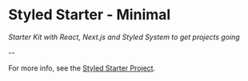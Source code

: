 # Styled Starter - Minimal

*Starter Kit with React, Next.js and Styled System to get projects going*

--

For more info, see the [Styled Starter Project](https://johnpolacek.github.io/styled-starter/).